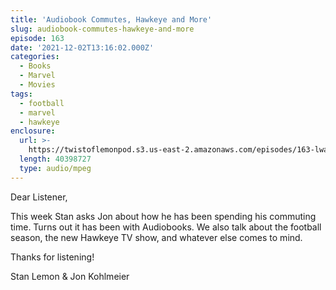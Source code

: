 ```yaml
---
title: 'Audiobook Commutes, Hawkeye and More'
slug: audiobook-commutes-hawkeye-and-more
episode: 163
date: '2021-12-02T13:16:02.000Z'
categories:
  - Books
  - Marvel
  - Movies
tags:
  - football
  - marvel
  - hawkeye
enclosure:
  url: >-
    https://twistoflemonpod.s3.us-east-2.amazonaws.com/episodes/163-lwatol-20211202.mp3
  length: 40398727
  type: audio/mpeg
---
```


Dear Listener,

This week Stan asks Jon about how he has been spending his commuting time. Turns out it has been with Audiobooks. We also talk about the football season, the new Hawkeye TV show, and whatever else comes to mind.

Thanks for listening!

Stan Lemon & Jon Kohlmeier
